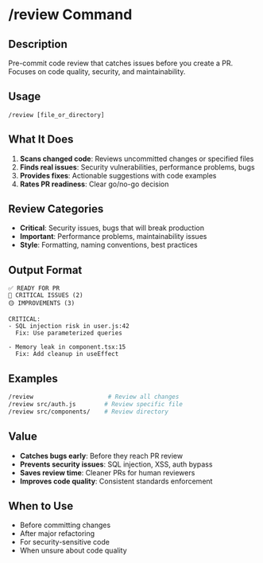 # /review Command

## Description
Pre-commit code review that catches issues before you create a PR. Focuses on code quality, security, and maintainability.

## Usage
```
/review [file_or_directory]
```

## What It Does
1. **Scans changed code**: Reviews uncommitted changes or specified files
2. **Finds real issues**: Security vulnerabilities, performance problems, bugs
3. **Provides fixes**: Actionable suggestions with code examples
4. **Rates PR readiness**: Clear go/no-go decision

## Review Categories
- **Critical**: Security issues, bugs that will break production
- **Important**: Performance problems, maintainability issues  
- **Style**: Formatting, naming conventions, best practices

## Output Format
```
✅ READY FOR PR
🔴 CRITICAL ISSUES (2)
🟡 IMPROVEMENTS (3)

CRITICAL:
- SQL injection risk in user.js:42
  Fix: Use parameterized queries
  
- Memory leak in component.tsx:15
  Fix: Add cleanup in useEffect
```

## Examples
```bash
/review                     # Review all changes
/review src/auth.js        # Review specific file
/review src/components/    # Review directory
```

## Value
- **Catches bugs early**: Before they reach PR review
- **Prevents security issues**: SQL injection, XSS, auth bypass
- **Saves review time**: Cleaner PRs for human reviewers
- **Improves code quality**: Consistent standards enforcement

## When to Use
- Before committing changes
- After major refactoring
- For security-sensitive code
- When unsure about code quality
